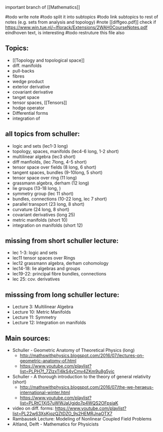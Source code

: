 important branch of [[Mathematics]]


#todo write note
#todo split it into subtopics
#todo link subtopics to rest of notes (e.g. sets from analysis and topology)
#note [[diffgeo.pdf]]
check if  https://www.win.tue.nl/~lflorack/Extensions/2WAH0CourseNotes.pdf eindhoven text, is interesting
#todo restruture this file also


## Topics:
- [[Topology and topological space]]
- diff. manifolds
- pull-backs
- fibres
- wedge product
- exterior derivative
- covariant derivative
- tanget space
- tensor spaces, [[Tensors]]
- hodge operator
- Differential forms 
- integration of 


## all topics from schuller:
- logic and sets (lec1-3 long)
- topology, spaces, manifolds (lec4-6 long, 1-2 short)
- multilinear algebra (lec3 short)
- diff manfiolds,  (lec 7long, 4-5 short)
- tensor space over fields (8 long, 6 short)
- tangent spaces, bundles (9-10long, 5 short)
- tensor space over ring (11 long)
- grassmann algebra, derham (12 long)
- lie groups (13-18 long, )
- symmetry group (lec 11 short)
- bundles, connections (10-22 long, lec 7 short)
- parallel transport (23 long, 8 short)
- curvature (24 long, 8 short)
- covariant derivatives (long 25)
- metric manifolds (short 10)
- integration on manifolds (short 12)


## missing from short schuller lecture:
- lec 1-3: logic and sets
- lec11 tensor spaces over Rings
- lec12 grassmann algebra, derham cohomology
- lec14-18: lie algebras and groups
- lec19-22: principal fibre bundles, connections
- lec 25: cov. derivatives


## misssing from long schuller lecture:
- Lecture 3: Multilinear Algebra
- Lecture 10: Metric Manifolds
- Lecture 11: Symmetry
- Lecture 12: Integration on manifolds


## Main sources:
- Schuller - Geometric Anatomy of Theoretical Physics (long)
	- http://mathswithphysics.blogspot.com/2016/07/lectures-on-geometric-anatomy-of.html
	- https://www.youtube.com/playlist?list=PLPH7f_7ZlzxTi6kS4vCmv4ZKm9u8g5yic
- Schuller - A thorough introduction to the theory of general relativity (short)
	- http://mathswithphysics.blogspot.com/2016/07/the-we-heraeus-international-winter.html
	- https://www.youtube.com/playlist?list=PLRtC1Xj57uWWJaUgjdo7p4WQS2OFpsiaK
- video on diff. forms: https://www.youtube.com/playlist?list=PL22w63XsKjqzQZtDZO_9s2HEMRJnaOTX7
- Rambausek Lecture: Modeling of Nonlinear Coupled Field Problems
- Altland, Delft - Mathematics for Physicists

